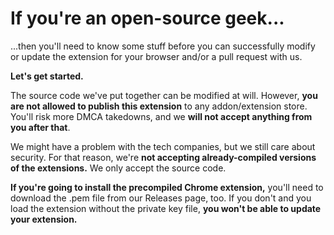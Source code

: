# If you're an open-source geek...

...then you'll need to know some stuff before you can successfully modify or update the extension for your browser and/or a pull request with us.

**Let's get started.**


The source code we've put together can be modified at will. However, **you are not allowed to publish this extension** to any addon/extension store. You'll risk more DMCA takedowns, and we **will not accept anything from you after that**.  

We might have a problem with the tech companies, but we still care about security. For that reason, we're **not accepting already-compiled versions of the extensions.** We only accept the source code. 

**If you're going to install the precompiled Chrome extension,** you'll need to download the .pem file from our Releases page, too. If you don't and you load the extension without the private key file, **you won't be able to update your extension.**
